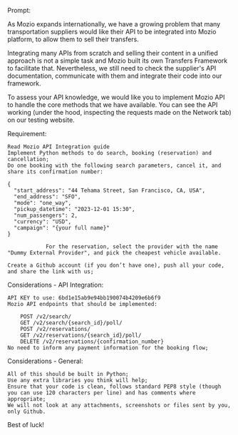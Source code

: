 Prompt:

As Mozio expands internationally, we have a growing problem that many transportation suppliers would like their API to be integrated into Mozio platform, to allow them to sell their transfers.

Integrating many APIs from scratch and selling their content in a unified approach is not a simple task and Mozio built its own Transfers Framework to facilitate that. Nevertheless, we still need to check the supplier's API documentation, communicate with them and integrate their code into our framework.

To assess your API knowledge, we would like you to implement Mozio API to handle the core methods that we have available. You can see the API working (under the hood, inspecting the requests made on the Network tab) on our testing website. 

Requirement:

    Read Mozio API Integration guide
    Implement Python methods to do search, booking (reservation) and cancellation;
    Do one booking with the following search parameters, cancel it, and share its confirmation number:

    {
      "start_address": "44 Tehama Street, San Francisco, CA, USA",
      "end_address": "SFO",
      "mode": "one_way",
      "pickup_datetime": "2023-12-01 15:30",
      "num_passengers": 2,
      "currency": "USD",
      "campaign": "{your full name}"
    }

                For the reservation, select the provider with the name "Dummy External Provider", and pick the cheapest vehicle available.

    Create a Github account (if you don’t have one), push all your code, and share the link with us;

 

Considerations - API Integration:

    API KEY to use: 6bd1e15ab9e94bb190074b4209e6b6f9
    Mozio API endpoints that should be implemented:

        POST /v2/search/
        GET /v2/search/{search_id}/poll/
        POST /v2/reservations/
        GET /v2/reservations/{search_id}/poll/
        DELETE /v2/reservations/{confirmation_number}
    No need to inform any payment information for the booking flow;

 

Considerations - General:

    All of this should be built in Python;
    Use any extra libraries you think will help;
    Ensure that your code is clean, follows standard PEP8 style (though you can use 120 characters per line) and has comments where appropriate;
    We will not look at any attachments, screenshots or files sent by you, only Github.

 

Best of luck!